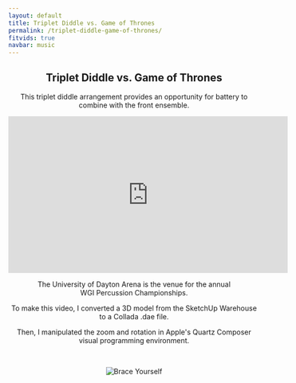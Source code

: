 ```yaml
---
layout: default
title: Triplet Diddle vs. Game of Thrones
permalink: /triplet-diddle-game-of-thrones/
fitvids: true
navbar: music
---
```

<!-- #TODO: move to an external stylesheet -->
<style>
h2, h3, p {
    text-align: center;
}
</style>

## Triplet Diddle vs. Game of Thrones
This triplet diddle arrangement provides an opportunity for battery to combine with the
front&nbsp;ensemble.

<iframe width="560" height="315" src="https://www.youtube.com/embed/l63i0jZdKvw?rel=0"
        frameborder="0" allowfullscreen>
</iframe>
<br>

The University of Dayton Arena is the venue for the annual
WGI&nbsp;Percussion&nbsp;Championships.

To make this video, I converted a 3D model from the SketchUp Warehouse to a
Collada&nbsp;.dae&nbsp;file.

Then, I manipulated the zoom and rotation in Apple's Quartz Composer
visual&nbsp;programming&nbsp;environment.

<br>

![Brace Yourself](../assets/img/diddles-are-coming.jpg)
